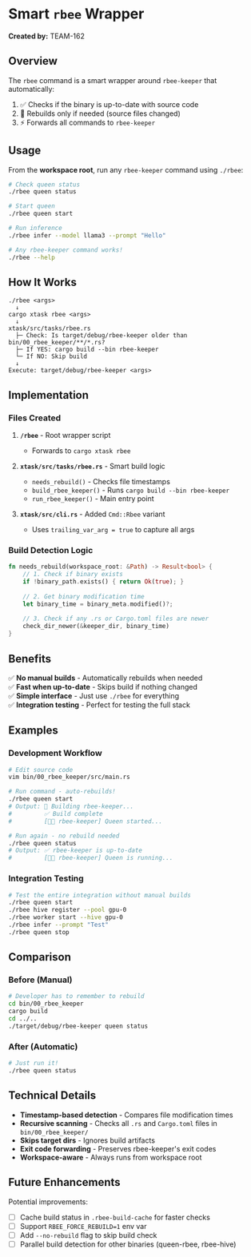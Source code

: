 # Smart `rbee` Wrapper

**Created by:** TEAM-162

## Overview

The `rbee` command is a smart wrapper around `rbee-keeper` that automatically:
1. ✅ Checks if the binary is up-to-date with source code
2. 🔨 Rebuilds only if needed (source files changed)
3. ⚡ Forwards all commands to `rbee-keeper`

## Usage

From the **workspace root**, run any `rbee-keeper` command using `./rbee`:

```bash
# Check queen status
./rbee queen status

# Start queen
./rbee queen start

# Run inference
./rbee infer --model llama3 --prompt "Hello"

# Any rbee-keeper command works!
./rbee --help
```

## How It Works

```
./rbee <args>
  ↓
cargo xtask rbee <args>
  ↓
xtask/src/tasks/rbee.rs
  ├─ Check: Is target/debug/rbee-keeper older than bin/00_rbee_keeper/**/*.rs?
  ├─ If YES: cargo build --bin rbee-keeper
  └─ If NO: Skip build
  ↓
Execute: target/debug/rbee-keeper <args>
```

## Implementation

### Files Created

1. **`/rbee`** - Root wrapper script
   - Forwards to `cargo xtask rbee`

2. **`xtask/src/tasks/rbee.rs`** - Smart build logic
   - `needs_rebuild()` - Checks file timestamps
   - `build_rbee_keeper()` - Runs `cargo build --bin rbee-keeper`
   - `run_rbee_keeper()` - Main entry point

3. **`xtask/src/cli.rs`** - Added `Cmd::Rbee` variant
   - Uses `trailing_var_arg = true` to capture all args

### Build Detection Logic

```rust
fn needs_rebuild(workspace_root: &Path) -> Result<bool> {
    // 1. Check if binary exists
    if !binary_path.exists() { return Ok(true); }
    
    // 2. Get binary modification time
    let binary_time = binary_meta.modified()?;
    
    // 3. Check if any .rs or Cargo.toml files are newer
    check_dir_newer(&keeper_dir, binary_time)
}
```

## Benefits

✅ **No manual builds** - Automatically rebuilds when needed  
✅ **Fast when up-to-date** - Skips build if nothing changed  
✅ **Simple interface** - Just use `./rbee` for everything  
✅ **Integration testing** - Perfect for testing the full stack  

## Examples

### Development Workflow

```bash
# Edit source code
vim bin/00_rbee_keeper/src/main.rs

# Run command - auto-rebuilds!
./rbee queen start
# Output: 🔨 Building rbee-keeper...
#         ✅ Build complete
#         [🧑‍🌾 rbee-keeper] Queen started...

# Run again - no rebuild needed
./rbee queen status
# Output: ✅ rbee-keeper is up-to-date
#         [🧑‍🌾 rbee-keeper] Queen is running...
```

### Integration Testing

```bash
# Test the entire integration without manual builds
./rbee queen start
./rbee hive register --pool gpu-0
./rbee worker start --hive gpu-0
./rbee infer --prompt "Test"
./rbee queen stop
```

## Comparison

### Before (Manual)
```bash
# Developer has to remember to rebuild
cd bin/00_rbee_keeper
cargo build
cd ../..
./target/debug/rbee-keeper queen status
```

### After (Automatic)
```bash
# Just run it!
./rbee queen status
```

## Technical Details

- **Timestamp-based detection** - Compares file modification times
- **Recursive scanning** - Checks all `.rs` and `Cargo.toml` files in `bin/00_rbee_keeper/`
- **Skips target dirs** - Ignores build artifacts
- **Exit code forwarding** - Preserves rbee-keeper's exit codes
- **Workspace-aware** - Always runs from workspace root

## Future Enhancements

Potential improvements:
- [ ] Cache build status in `.rbee-build-cache` for faster checks
- [ ] Support `RBEE_FORCE_REBUILD=1` env var
- [ ] Add `--no-rebuild` flag to skip build check
- [ ] Parallel build detection for other binaries (queen-rbee, rbee-hive)
